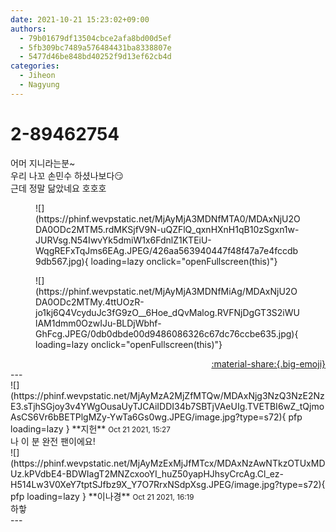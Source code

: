 ```yaml
---
date: 2021-10-21 15:23:02+09:00
authors:
  - 79b01679df13504cbce2afa8bd00d5ef
  - 5fb309bc7489a576484431ba8338807e
  - 5477d46be848bd40252f9d13ef62cb4d
categories:
  - Jiheon
  - Nagyung
---
```


# 2-89462754

<div class="post-container" markdown="1">
<div class="content-container md-sidebar__scrollwrap" markdown="1">

어머 지니라는분~<br>우리 나꼬 손민수 하셨나보다😏<br>근데 정말 닮았네요 호호호
<figure markdown="1">
![](https://phinf.wevpstatic.net/MjAyMjA3MDNfMTA0/MDAxNjU2ODA0ODc2MTM5.rdMKSjfV9N-uQZFlQ_qxnHXnH1qB10zSgxn1w-JURVsg.N54IwvYk5dmiW1x6FdnlZ1KTEiU-WqgREFxTqJms6EAg.JPEG/426aa563940447f48f47a7e4fccdb9db567.jpg){ loading=lazy onclick="openFullscreen(this)"}
</figure>

<figure markdown="1">
![](https://phinf.wevpstatic.net/MjAyMjA3MDNfMiAg/MDAxNjU2ODA0ODc2MTMy.4ttUOzR-jo1kj6Q4VcyduJc3fG9zO__6Hoe_dQvMalog.RVFNjDgGT3S2iWUlAM1dmm0OzwIJu-BLDjWbhf-GhFcg.JPEG/0db0dbde00d9486086326c67dc76ccbe635.jpg){ loading=lazy onclick="openFullscreen(this)"}
</figure>


</div>
</div>

<div style="text-align: right;" markdown="1">
<a href="https://weverse.io/fromis9/fanpost/2-89462754" style="text-align: right;">:material-share:{.big-emoji}</a>
</div>
---

<div class="comments-container md-sidebar__scrollwrap" markdown="1">
<div class="comment" markdown="1">
<div class='id-container' markdown="1">
![](https://phinf.wevpstatic.net/MjAyMzA2MjZfMTQw/MDAxNjg3NzQ3NzE2NzE3.sTjhSGjoy3v4YWgOusaUyTJCAiIDDI34b7SBTjVAeUIg.TVETBI6wZ_tQjmoAsCS6Vr6bBETPlgMZy-YwTa6Gs0wg.JPEG/image.jpg?type=s72){ pfp loading=lazy }
**<span class="artist">지헌</span>** <small>Oct 21 2021, 15:27</small><br>
</div>
<div class='comment-body' markdown="1">
나 이 분 완전 팬이에요!
</div>
</div>
<div class="reply" markdown="1">
<div class="comment" markdown="1">
<div class='id-container' markdown="1">
![](https://phinf.wevpstatic.net/MjAyMzExMjJfMTcx/MDAxNzAwNTkzOTUxMDUz.kPVdbE4-BDWIagT2MNZcxooYI_huZ50yapHJhsyCrcAg.Cl_ez-H514Lw3V0XeY7tptSJfbz9X_Y7O7RrxNSdpXsg.JPEG/image.jpg?type=s72){ pfp loading=lazy }
**<span class="artist">이나경</span>** <small>Oct 21 2021, 16:19</small><br>
</div>
<div class='comment-body' markdown="1">
하핳
</div>
</div>
</div>
</div>
---
